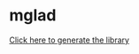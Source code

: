# mglad
[Click here to generate the library](https://glad.dav1d.de/#language=c&specification=gl&api=gl%3D3.3&api=gles1%3Dnone&api=gles2%3Dnone&api=glsc2%3Dnone&profile=core&loader=on)
